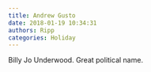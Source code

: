 ```yaml
---
title: Andrew Gusto
date: 2018-01-19 10:34:31
authors: Ripp
categories: Holiday
---
```


 Billy Jo Underwood.
Great political name.